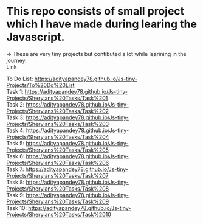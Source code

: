 # This repo consists of small project which I have made during learing the Javascript.
-> These are very tiny projects but contibuted a lot while learining in the journey.  \
Link

To Do List: https://adityapandey78.github.io/Js-tiny-Projects/To%20Do%20List  \
Task 1: https://adityapandey78.github.io/Js-tiny-Projects/Sheryians%20Tasks/Task%201 \
Task 2: https://adityapandey78.github.io/Js-tiny-Projects/Sheryians%20Tasks/Task%202  \
Task 3: https://adityapandey78.github.io/Js-tiny-Projects/Sheryians%20Tasks/Task%203  \
Task 4: https://adityapandey78.github.io/Js-tiny-Projects/Sheryians%20Tasks/Task%204  \
Task 5: https://adityapandey78.github.io/Js-tiny-Projects/Sheryians%20Tasks/Task%205  \
Task 6: https://adityapandey78.github.io/Js-tiny-Projects/Sheryians%20Tasks/Task%206  \
Task 7: https://adityapandey78.github.io/Js-tiny-Projects/Sheryians%20Tasks/Task%207  \
Task 8: https://adityapandey78.github.io/Js-tiny-Projects/Sheryians%20Tasks/Task%208  \
Task 9: https://adityapandey78.github.io/Js-tiny-Projects/Sheryians%20Tasks/Task%209  \
Task 10: https://adityapandey78.github.io/Js-tiny-Projects/Sheryians%20Tasks/Task%2010  


